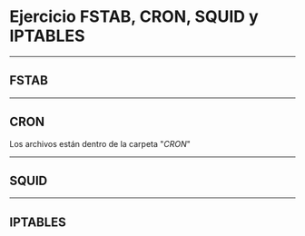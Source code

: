 # Ejercicio FSTAB, CRON, SQUID y IPTABLES



---

## FSTAB



---

## CRON 

Los archivos están dentro de la carpeta "_CRON_" 

---

## SQUID



---

## IPTABLES



